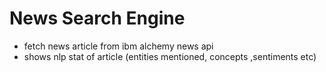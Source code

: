 # News Search Engine

- fetch news article from ibm alchemy news api
- shows nlp stat of article (entities mentioned, concepts ,sentiments etc)
